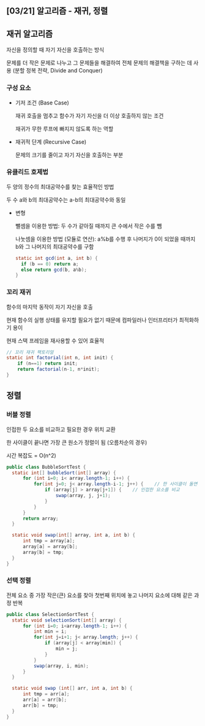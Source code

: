 ## [03/21] 알고리즘 - 재귀, 정렬



## 재귀 알고리즘

자신을 정의할 때 자기 자신을 호출하는 방식

문제를 더 작은 문제로 나누고 그 문제들을 해결하여 전체 문제의 해결책을 구하는 데 사용 (분할 정복 전략, Divide and Conquer)



### 구성 요소

- 기저 조건 (Base Case)

  재귀 호출을 멈추고 함수가 자기 자신을 더 이상 호출하지 않는 조건

  재귀가 무한 루프에 빠지지 않도록 하는 역할

- 재귀적 단계 (Recursive Case)

  문제의 크기를 줄이고 자기 자신을 호출하는 부분



### 유클리드 호제법

두 양의 정수의 최대공약수를 찾는 효율적인 방법

두 수 a와 b의 최대공약수는 a-b의 최대공약수와 동일

- 변형

  뺄셈을 이용한 방법: 두 수가 같아질 때까지 큰 수에서 작은 수를 뺌

  나눗셈을 이용한 방법 (모듈로 연산): a%b를 수행 후 나머지가 0이 되었을 때까지 b와 그 나머지의 최대공약수를 구함

  ```java
  static int gcd(int a, int b) {
    if (b == 0) return a;
    else return gcd(b, a%b);
  }
  ```



### 꼬리 재귀

함수의 마지막 동작이 자기 자신을 호출

현재 함수의 실행 상태를 유지할 필요가 없기 때문에 컴파일러나 인터프리터가 최적화하기 용이

현재 스택 프레임을 재사용할 수 있어 효율적

```java
// 꼬리 재귀 팩토리얼
static int factorial(int n, int init) {
    if (n==1) return init;
    return factorial(n-1, n*init);
}
```



## 정렬

### 버블 정렬

인접한 두 요소를 비교하고 필요한 경우 위치 교환

한 사이클이 끝나면 가장 큰 원소가 정렬이 됨 (오름차순의 경우)

시간 복잡도 = O(n^2)

```java
public class BubbleSortTest {
  static int[] bubbleSort(int[] array) {
      for (int i=0; i< array.length-1; i++) {
          for(int j=0; j< array.length-i-1; j++) {    // 한 사이클이 돌면 마지막 요소 하나가 정렬됨
              if (array[j] > array[j+1]) {    // 인접한 요소를 비교
                  swap(array, j, j+1);
              }
          }
      }
      return array;
  }

  static void swap(int[] array, int a, int b) {
      int tmp = array[a];
      array[a] = array[b];
      array[b] = tmp;
  }
}
```



### 선택 정렬

전체 요소 중 가장 작은(큰) 요소를 찾아 첫번째 위치에 놓고 나머지 요소에 대해 같은 과정 반복

```java
public class SelectionSortTest {
  static void selectionSort(int[] array) {
      for (int i=0; i<array.length-1; i++) {
          int min = i;
          for(int j=i+1; j< array.length; j++) {
              if (array[j] < array[min]) {
                  min = j;
              }
          }
          swap(array, i, min);
      }
  }

  static void swap (int[] arr, int a, int b) {
      int tmp = arr[a];
      arr[a] = arr[b];
      arr[b] = tmp;
  }
}
```